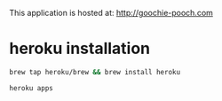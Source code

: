 This application is hosted at: http://goochie-pooch.com

# heroku installation

```sh
brew tap heroku/brew && brew install heroku

heroku apps

```
